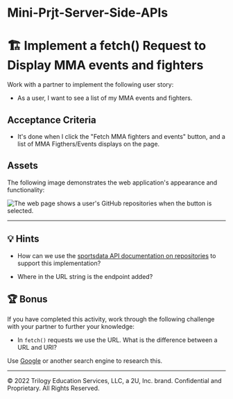 # Mini-Prjt-Server-Side-APIs

# 🏗️ Implement a fetch() Request to Display MMA events and fighters

Work with a partner to implement the following user story:

  * As a user, I want to see a list of my MMA events and fighters.

## Acceptance Criteria

  * It's done when I click the "Fetch MMA fighters and events" button, and a list of MMA Figthers/Events displays on the page.

## Assets

The following image demonstrates the web application's appearance and functionality:

![The web page shows a user's GitHub repositories when the button is selected.](./Images/01-solution-screenshot.png)

---

## 💡 Hints

* How can we use the [sportsdata API documentation on repositories](https://sportsdata.io/developers/api-documentation/mma#/sports-data/league-feeds) to support this implementation?

* Where in the URL string is the endpoint added?

## 🏆 Bonus

If you have completed this activity, work through the following challenge with your partner to further your knowledge:

* In `fetch()` requests we use the URL. What is the difference between a URL and URI? 

Use [Google](https://www.google.com) or another search engine to research this.

---
© 2022 Trilogy Education Services, LLC, a 2U, Inc. brand. Confidential and Proprietary. All Rights Reserved.
